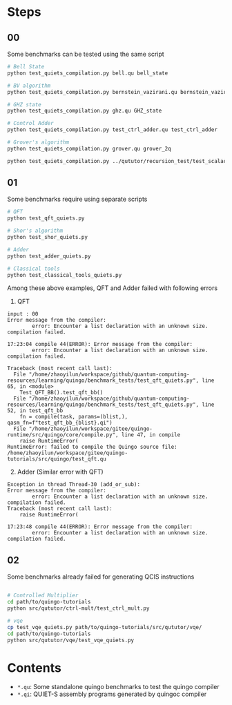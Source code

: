 # Steps

## 00

Some benchmarks can be tested using the same script

```bash
# Bell State
python test_quiets_compilation.py bell.qu bell_state

# BV algorithm
python test_quiets_compilation.py bernstein_vazirani.qu bernstein_vazirani

# GHZ state
python test_quiets_compilation.py ghz.qu GHZ_state

# Control Adder
python test_quiets_compilation.py test_ctrl_adder.qu test_ctrl_adder

# Grover's algorithm
python test_quiets_compilation.py grover.qu grover_2q

python test_quiets_compilation.py ../qututor/recursion_test/test_scalarize_alloc/alloc.qu test_entry
```

## 01

Some benchmarks require using separate scripts

```bash
# QFT  
python test_qft_quiets.py

# Shor's algorithm
python test_shor_quiets.py 

# Adder
python test_adder_quiets.py

# Classical tools
python test_classical_tools_quiets.py 
```

Among these above examples, QFT and Adder failed with following errors

1. QFT
```
input : 00
Error message from the compiler:
        error: Encounter a list declaration with an unknown size. compilation failed.

17:23:04 compile 44(ERROR): Error message from the compiler:
        error: Encounter a list declaration with an unknown size. compilation failed.

Traceback (most recent call last):
  File "/home/zhaoyilun/workspace/github/quantum-computing-resources/learning/quingo/benchmark_tests/test_qft_quiets.py", line 65, in <module>
    Test_QFT_BB().test_qft_bb()
  File "/home/zhaoyilun/workspace/github/quantum-computing-resources/learning/quingo/benchmark_tests/test_qft_quiets.py", line 52, in test_qft_bb
    fn = compile(task, params=(blist,), qasm_fn=f"test_qft_bb_{blist}.qi")
  File "/home/zhaoyilun/workspace/gitee/quingo-runtime/src/quingo/core/compile.py", line 47, in compile
    raise RuntimeError(
RuntimeError: failed to compile the Quingo source file: /home/zhaoyilun/workspace/gitee/quingo-tutorials/src/quingo/test_qft.qu
```

2. Adder (Similar error with QFT)

```
Exception in thread Thread-30 (add_or_sub):
Error message from the compiler:
        error: Encounter a list declaration with an unknown size. compilation failed.
Traceback (most recent call last):
    raise RuntimeError(

17:23:48 compile 44(ERROR): Error message from the compiler:
        error: Encounter a list declaration with an unknown size. compilation failed.
```

## 02

Some benchmarks already failed for generating QCIS instructions


```bash

# Controlled Multiplier
cd path/to/quingo-tutorials
python src/qututor/ctrl-mult/test_ctrl_mult.py 

# vqe
cp test_vqe_quiets.py path/to/quingo-tutorials/src/qututor/vqe/
cd path/to/quingo-tutorials
python src/qututor/vqe/test_vqe_quiets.py
```


# Contents

- `*.qu`: Some standalone quingo benchmarks to test the quingo compiler
- `*.qi`: QUIET-S assembly programs generated by quingoc compiler
